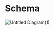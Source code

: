 # Schema

![Untitled Diagram(1)](https://user-images.githubusercontent.com/25267506/200692669-d23d1016-3c5f-4ac2-b1f4-a5dc5a4ae227.jpg)
